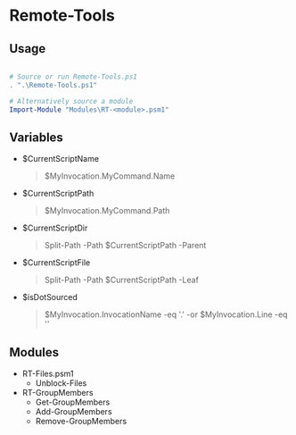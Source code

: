 # Remote-Tools


## Usage

```ps1

# Source or run Remote-Tools.ps1
. ".\Remote-Tools.ps1"

# Alternatively source a module
Import-Module "Modules\RT-<module>.psm1"

```

## Variables
* $CurrentScriptName 
    > $MyInvocation.MyCommand.Name
* $CurrentScriptPath 
    > $MyInvocation.MyCommand.Path
* $CurrentScriptDir  
    > Split-Path -Path $CurrentScriptPath -Parent
* $CurrentScriptFile 
    > Split-Path -Path $CurrentScriptPath -Leaf
* $isDotSourced
    > $MyInvocation.InvocationName -eq '.' -or $MyInvocation.Line -eq ''

## Modules
* RT-Files.psm1
  * Unblock-Files
* RT-GroupMembers
  * Get-GroupMembers
  * Add-GroupMembers
  * Remove-GroupMembers
